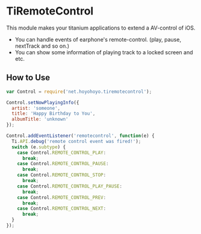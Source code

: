 TiRemoteControl
====

This module makes your titanium applications to extend a AV-control of iOS.

- You can handle events of earphone's remote-control. (play, pause, nextTrack and so on.)
- You can show some information of playing track to a locked screen and etc.


How to Use
----

```javascript
var Control = require('net.hoyohoyo.tiremotecontrol');

Control.setNowPlayingInfo({
  artist: 'someone',
  title: 'Happy Birthday to You',
  albumTitle: 'unknown'
});

Control.addEventListener('remotecontrol', function(e) {
  Ti.API.debug('remote control event was fired!');
  switch (e.subtype) {
    case Control.REMOTE_CONTROL_PLAY:
      break;
    case Control.REMOTE_CONTROL_PAUSE:
      break;
    case Control.REMOTE_CONTROL_STOP:
      break;
    case Control.REMOTE_CONTROL_PLAY_PAUSE:
      break;
    case Control.REMOTE_CONTROL_PREV:
      break;
    case Control.REMOTE_CONTROL_NEXT:
      break;
  }
});
```
